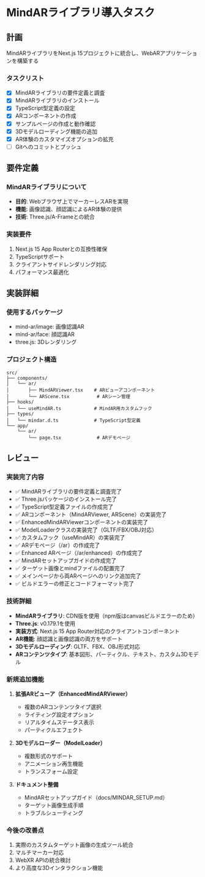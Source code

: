 # MindARライブラリ導入タスク

## 計画
MindARライブラリをNext.js 15プロジェクトに統合し、WebARアプリケーションを構築する

### タスクリスト
- [x] MindARライブラリの要件定義と調査
- [x] MindARライブラリのインストール
- [x] TypeScript型定義の設定
- [x] ARコンポーネントの作成
- [x] サンプルページの作成と動作確認
- [x] 3Dモデルローディング機能の追加
- [x] AR体験のカスタマイズオプションの拡充
- [ ] Gitへのコミットとプッシュ

## 要件定義

### MindARライブラリについて
- **目的**: Webブラウザ上でマーカーレスARを実現
- **機能**: 画像認識、顔認識によるAR体験の提供
- **技術**: Three.js/A-Frameとの統合

### 実装要件
1. Next.js 15 App Routerとの互換性確保
2. TypeScriptサポート
3. クライアントサイドレンダリング対応
4. パフォーマンス最適化

## 実装詳細

### 使用するパッケージ
- mind-ar/image: 画像認識AR
- mind-ar/face: 顔認識AR  
- three.js: 3Dレンダリング

### プロジェクト構造
```
src/
├── components/
│   └── ar/
│       ├── MindARViewer.tsx    # ARビューアコンポーネント
│       └── ARScene.tsx          # ARシーン管理
├── hooks/
│   └── useMindAR.ts            # MindAR用カスタムフック
├── types/
│   └── mindar.d.ts             # TypeScript型定義
└── app/
    └── ar/
        └── page.tsx             # ARデモページ
```

## レビュー

### 実装完了内容
- ✅ MindARライブラリの要件定義と調査完了
- ✅ Three.jsパッケージのインストール完了
- ✅ TypeScript型定義ファイルの作成完了
- ✅ ARコンポーネント（MindARViewer, ARScene）の実装完了
- ✅ EnhancedMindARViewerコンポーネントの実装完了
- ✅ ModelLoaderクラスの実装完了（GLTF/FBX/OBJ対応）
- ✅ カスタムフック（useMindAR）の実装完了
- ✅ ARデモページ（/ar）の作成完了
- ✅ Enhanced ARページ（/ar/enhanced）の作成完了
- ✅ MindARセットアップガイドの作成完了
- ✅ ターゲット画像とmindファイルの配置完了
- ✅ メインページから両ARページへのリンク追加完了
- ✅ ビルドエラーの修正とコードフォーマット完了

### 技術詳細
- **MindARライブラリ**: CDN版を使用（npm版はcanvasビルドエラーのため）
- **Three.js**: v0.179.1を使用
- **実装方式**: Next.js 15 App Router対応のクライアントコンポーネント
- **AR機能**: 顔認識と画像認識の両方をサポート
- **3Dモデルローディング**: GLTF、FBX、OBJ形式対応
- **ARコンテンツタイプ**: 基本図形、パーティクル、テキスト、カスタム3Dモデル

### 新規追加機能
1. **拡張ARビューア（EnhancedMindARViewer）**
   - 複数のARコンテンツタイプ選択
   - ライティング設定オプション
   - リアルタイムステータス表示
   - パーティクルエフェクト

2. **3Dモデルローダー（ModelLoader）**
   - 複数形式のサポート
   - アニメーション再生機能
   - トランスフォーム設定

3. **ドキュメント整備**
   - MindARセットアップガイド（docs/MINDAR_SETUP.md）
   - ターゲット画像生成手順
   - トラブルシューティング

### 今後の改善点
1. 実際のカスタムターゲット画像の生成ツール統合
2. マルチマーカー対応
3. WebXR APIの統合検討
4. より高度な3Dインタラクション機能